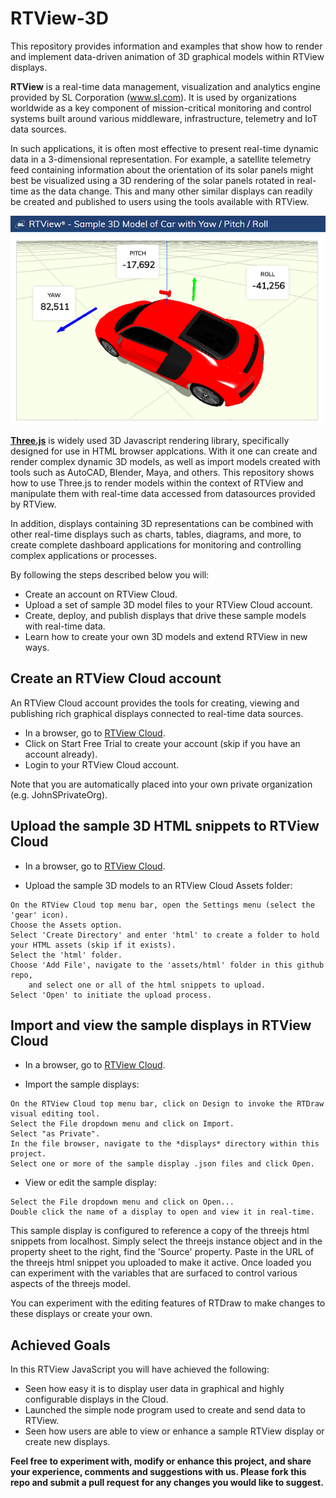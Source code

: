 # RTView-3D

This repository provides information and examples that show how to render and implement data-driven animation of 3D graphical models within RTView displays.   

**RTView** is a real-time data management, visualization and analytics engine provided by SL Corporation (www.sl.com). It is used by organizations worldwide as a key component of mission-critical monitoring and control systems built around various middleware, infrastructure, telemetry and IoT data sources.

In such applications, it is often most effective to present real-time dynamic data in a 3-dimensional representation. For example, a satellite telemetry feed containing information about the orientation of its solar panels might best be visualized using a 3D rendering of the solar panels rotated in real-time as the data change. This and many other similar displays can readily be created and published to users using the tools available with RTView.

![](assets/images/sample-car-3d.png)

**[Three.js](https://threejs.org/)** is widely used 3D Javascript rendering library, specifically designed for use in HTML browser applcations. With it one can create and render complex dynamic 3D models, as well as import models created with tools such as AutoCAD, Blender, Maya, and others. This repository shows how to use Three.js to render models within the context of RTView and manipulate them with real-time data accessed from datasources provided by RTView.

In addition, displays containing 3D representations can be combined with other real-time displays such as charts, tables, diagrams, and more, to create complete dashboard applications for monitoring and controlling complex applications or processes.

By following the steps described below you will:

* Create an account on RTView Cloud.
* Upload a set of sample 3D model files to your RTView Cloud account.
* Create, deploy, and publish displays that drive these sample models with real-time data.
* Learn how to create your own 3D models and extend RTView in new ways.

## Create an RTView Cloud account
An RTView Cloud account provides the tools for creating, viewing and publishing rich graphical displays connected to real-time data sources.

* In a browser, go to [RTView Cloud](http://rtviewcloud.sl.com/).
* Click on Start Free Trial to create your account (skip if you have an account already).
* Login to your RTView Cloud account.

Note that you are automatically placed into your own private organization (e.g. JohnSPrivateOrg).

## Upload the sample 3D HTML snippets to RTView Cloud

* In a browser, go to [RTView Cloud](http://rtviewcloud.sl.com/).

* Upload the sample 3D models to an RTView Cloud Assets folder: 
```
On the RTView Cloud top menu bar, open the Settings menu (select the 'gear' icon).
Choose the Assets option.
Select 'Create Directory' and enter 'html' to create a folder to hold your HTML assets (skip if it exists).
Select the 'html' folder.
Choose 'Add File', navigate to the 'assets/html' folder in this github repo,
    and select one or all of the html snippets to upload.
Select 'Open' to initiate the upload process. 
```

## Import and view the sample displays in RTView Cloud

* In a browser, go to [RTView Cloud](http://rtviewcloud.sl.com/).

* Import the sample displays:
```
On the RTView Cloud top menu bar, click on Design to invoke the RTDraw visual editing tool.
Select the File dropdown menu and click on Import.
Select "as Private". 
In the file browser, navigate to the *displays* directory within this project.
Select one or more of the sample display .json files and click Open.
```
* View or edit the sample display:
```
Select the File dropdown menu and click on Open...
Double click the name of a display to open and view it in real-time.
```
This sample display is configured to reference a copy of the threejs html snippets from localhost.
Simply select the threejs instance object and in the property sheet to the right, find the 'Source' property. Paste in the URL of the threejs html snippet you uploaded to make it active. Once loaded you can experiment with the variables that are surfaced to control various aspects of the threejs model. 

You can experiment with the editing features of RTDraw to make changes to these displays or create your own.

## Achieved Goals
In this RTView JavaScript you will have achieved the following: 
* Seen how easy it is to display user data in graphical and highly configurable displays in the Cloud.
* Launched the simple node program used to create and send data to RTView.
* Seen how users are able to view or enhance a sample RTView display or create new displays.

**Feel free to experiment with, modify or enhance this project, and share your experience, comments and suggestions with us. Please fork this repo and submit a pull request for any changes you would like to suggest.**
